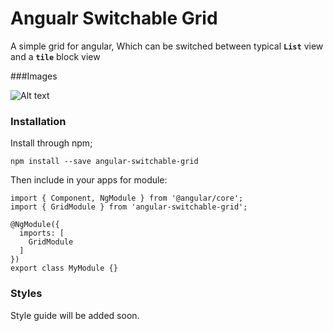 # Angualr Switchable Grid

A simple grid for angular, Which can be switched between typical **`List`** view and a **`tile`** block view


###Images


![Alt text](../../assets/module_preview.gif)
### Installation

Install through npm;

    npm install --save angular-switchable-grid
    
Then include in your apps for module:
    
    import { Component, NgModule } from '@angular/core';
    import { GridModule } from 'angular-switchable-grid';
     
    @NgModule({
      imports: [
        GridModule
      ]
    })
    export class MyModule {}


### Styles 

Style guide will be added soon.
